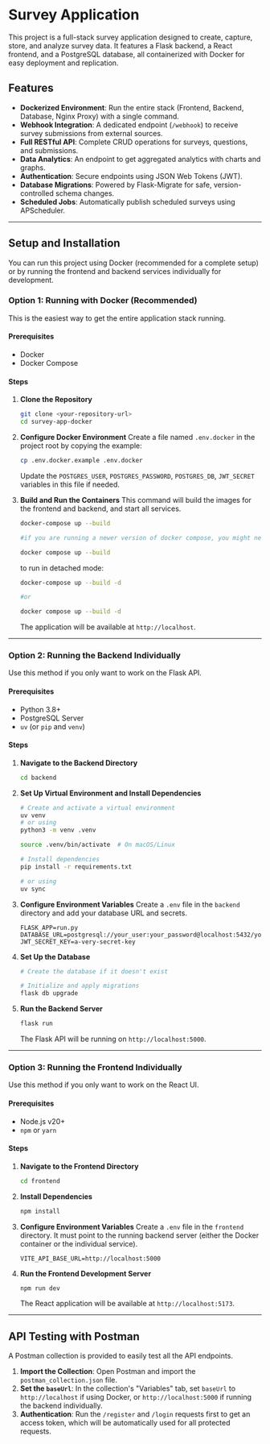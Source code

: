 # Survey Application

This project is a full-stack survey application designed to create, capture, store, and analyze survey data. It features a Flask backend, a React frontend, and a PostgreSQL database, all containerized with Docker for easy deployment and replication.

## Features

- **Dockerized Environment**: Run the entire stack (Frontend, Backend, Database, Nginx Proxy) with a single command.
- **Webhook Integration**: A dedicated endpoint (`/webhook`) to receive survey submissions from external sources.
- **Full RESTful API**: Complete CRUD operations for surveys, questions, and submissions.
- **Data Analytics**: An endpoint to get aggregated analytics with charts and graphs.
- **Authentication**: Secure endpoints using JSON Web Tokens (JWT).
- **Database Migrations**: Powered by Flask-Migrate for safe, version-controlled schema changes.
- **Scheduled Jobs**: Automatically publish scheduled surveys using APScheduler.

---
## Setup and Installation

You can run this project using Docker (recommended for a complete setup) or by running the frontend and backend services individually for development.

### Option 1: Running with Docker (Recommended)

This is the easiest way to get the entire application stack running.

#### Prerequisites
- Docker
- Docker Compose

#### Steps
1.  **Clone the Repository**
    ```bash
    git clone <your-repository-url>
    cd survey-app-docker
    ```

2.  **Configure Docker Environment**
    Create a file named `.env.docker` in the project root by copying the example:
    ```bash
    cp .env.docker.example .env.docker
    ```
    Update the `POSTGRES_USER`, `POSTGRES_PASSWORD`, `POSTGRES_DB`, `JWT_SECRET` variables in this file if needed.

3.  **Build and Run the Containers**
    This command will build the images for the frontend and backend, and start all services.
    ```bash
    docker-compose up --build

    #if you are running a newer version of docker compose, you might need to use:

    docker compose up --build
    ```

    to run in detached mode:

    ```bash
    docker-compose up --build -d

    #or

    docker compose up --build -d
    ```
    The application will be available at `http://localhost`.

---
### Option 2: Running the Backend Individually

Use this method if you only want to work on the Flask API.

#### Prerequisites
- Python 3.8+
- PostgreSQL Server
- `uv` (or `pip` and `venv`)

#### Steps
1.  **Navigate to the Backend Directory**
    ```bash
    cd backend
    ```

2.  **Set Up Virtual Environment and Install Dependencies**
    ```bash
    # Create and activate a virtual environment
    uv venv
    # or using
    python3 -m venv .venv

    source .venv/bin/activate  # On macOS/Linux

    # Install dependencies
    pip install -r requirements.txt

    # or using
    uv sync
    ```

3.  **Configure Environment Variables**
    Create a `.env` file in the `backend` directory and add your database URL and secrets.
    ```env
    FLASK_APP=run.py
    DATABASE_URL=postgresql://your_user:your_password@localhost:5432/your_db_name
    JWT_SECRET_KEY=a-very-secret-key
    ```

4.  **Set Up the Database**
    ```bash
    # Create the database if it doesn't exist

    # Initialize and apply migrations
    flask db upgrade
    ```

5.  **Run the Backend Server**
    ```bash
    flask run
    ```
    The Flask API will be running on `http://localhost:5000`.

---
### Option 3: Running the Frontend Individually

Use this method if you only want to work on the React UI.

#### Prerequisites
- Node.js v20+
- `npm` or `yarn`

#### Steps
1.  **Navigate to the Frontend Directory**
    ```bash
    cd frontend
    ```

2.  **Install Dependencies**
    ```bash
    npm install
    ```

3.  **Configure Environment Variables**
    Create a `.env` file in the `frontend` directory. It must point to the running backend server (either the Docker container or the individual service).
    ```env
    VITE_API_BASE_URL=http://localhost:5000
    ```

4.  **Run the Frontend Development Server**
    ```bash
    npm run dev
    ```
    The React application will be available at `http://localhost:5173`.

---
## API Testing with Postman

A Postman collection is provided to easily test all the API endpoints.

1.  **Import the Collection**: Open Postman and import the `postman_collection.json` file.
2.  **Set the `baseUrl`**: In the collection's "Variables" tab, set `baseUrl` to `http://localhost` if using Docker, or `http://localhost:5000` if running the backend individually.
3.  **Authentication**: Run the `/register` and `/login` requests first to get an access token, which will be automatically used for all protected requests.

